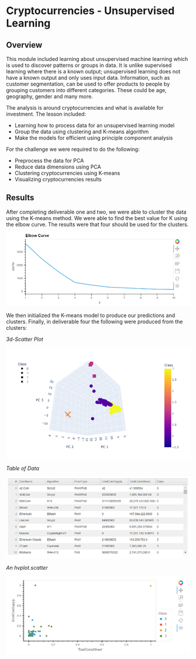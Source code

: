 # Cryptocurrencies - Unsupervised Learning

## Overview
This module included learning about unsupervised machine learning which is used to discover patterns or groups in data. It is unlike supervised learning where there is a known output; unsupervised learning does not have a known output and only uses input data. Information, such as customer segmentation, can be used to offer products to people by grouping customers into different categories. These could be age, geography, gender and many more.

The analysis is around cryptocurrencies and what is available for investment. The lesson included:
* Learning how to process data for an unsupervised learning model
* Group the data using clustering and K-means algorithm
* Make the models for efficient using principle component analysis

For the challenge we were required to do the following:
* Preprocess the data for PCA
* Reduce data dimensions using PCA
* Clustering cryptocurrencies using K-means
* Visualizing cryptocurrencies results

## Results
After completing deliverable one and two, we were able to cluster the data using the K-means method. We were able to find the best value for K using the elbow curve. The results were that four should be used for the clusters.


![](Resources/elbow_curve.png)

We then initialized the K-means model to produce our predictions and clusters.  Finally, in deliverable four the following were produced from the clusters:

*3d-Scatter Plot*

![](Resources/3d.PNG)

 *Table of Data*

![](Resources/table.PNG)

*An hvplot.scatter*

![](Resources/hvplot.PNG)